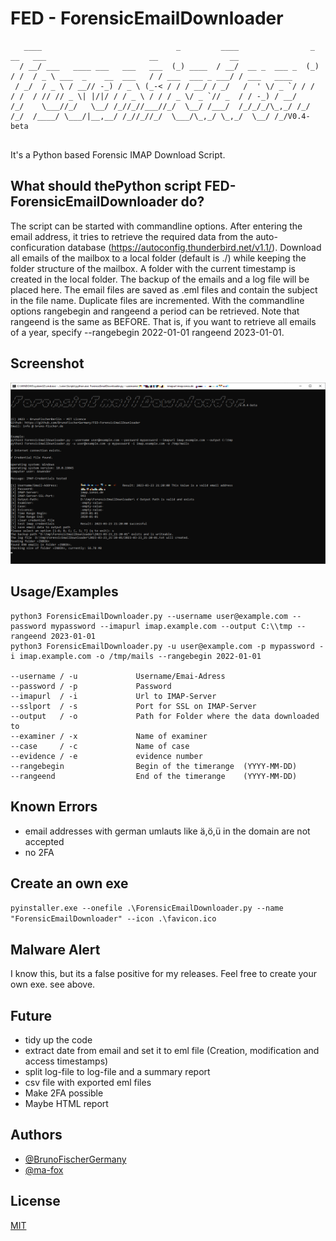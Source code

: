 
# FED - ForensicEmailDownloader
```
   ____                              _         ____                _    __   ___                       __                __           
  / __/ ___   ____ ___   ___   ___  (_) ____  / __/  __ _  ___ _  (_)  / /  / _ \ ___  _    __  ___   / / ___  ___ _ ___/ / ___   ____
 / _/  / _ \ / __// -_) / _ \ (_-< / / / __/ / _/   /  ' \/ _ `/ / /  / /  / // // _ \| |/|/ / / _ \ / / / _ \/ _ `// _  / / -_) / __/
/_/    \___//_/   \__/ /_//_//___//_/  \__/ /___/  /_/_/_/\_,_/ /_/  /_/  /____/ \___/|__,__/ /_//_//_/  \___/\_,_/ \_,_/  \__/ /_/V0.4-beta   
                                                                                                                                      
```

It's a Python based Forensic IMAP Download Script. 

## What should thePython script FED-ForensicEmailDownloader do?
The script can be started with commandline options. After entering the email address, it tries to retrieve the required data from the auto-conficuration database (https://autoconfig.thunderbird.net/v1.1/). 
Download all emails of the mailbox to a local folder (default is ./) while keeping the folder structure of the mailbox. 
A folder with the current timestamp is created in the local folder. The backup of the emails and a log file will be placed here. 
The email files are saved as .eml files and contain the subject in the file name. Duplicate files are incremented. 
With the commandline options rangebegin and rangeend a period can be retrieved. Note that rangeend is the same as BEFORE. That is, if you want to retrieve all emails of a year, specify --rangebegin 2022-01-01 rangeend 2023-01-01.

## Screenshot
![Model](https://raw.githubusercontent.com/BrunoFischerGermany/FED-ForensicEmailDownloader/main/programm-main.png)

## Usage/Examples

```
python3 ForensicEmailDownloader.py --username user@example.com --password mypassword --imapurl imap.example.com --output C:\\tmp --rangeend 2023-01-01
python3 ForensicEmailDownloader.py -u user@example.com -p mypassword -i imap.example.com -o /tmp/mails --rangebegin 2022-01-01

--username / -u             Username/Emai-Adress
--password / -p             Password 
--imapurl  / -i             Url to IMAP-Server
--sslport  / -s             Port for SSL on IMAP-Server
--output   / -o             Path for Folder where the data downloaded to
--examiner / -x             Name of examiner
--case     / -c             Name of case
--evidence / -e             evidence number
--rangebegin                Begin of the timerange  (YYYY-MM-DD)
--rangeend                  End of the timerange    (YYYY-MM-DD)
```
## Known Errors
- email addresses with german umlauts like ä,ö,ü in the domain are not accepted
- no 2FA

## Create an own exe
```pyinstaller.exe --onefile .\ForensicEmailDownloader.py --name "ForensicEmailDownloader" --icon .\favicon.ico```

## Malware Alert
I know this, but its a false positive for my releases. Feel free to create your own exe. see above. 

## Future
- tidy up the code
- extract date from email and set it to eml file (Creation, modification and access timestamps) 
- split log-file to log-file and a summary report
- csv file with exported eml files
- Make 2FA possible
- Maybe HTML report

## Authors

- [@BrunoFischerGermany](https://www.github.com/BrunoFischerGermany)
- [@ma-fox](https://github.com/ma-fox)

## License

[MIT](https://choosealicense.com/licenses/mit/)

